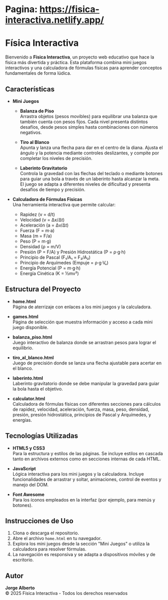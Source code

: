 ﻿# Pagina: https://fisica-interactiva.netlify.app/
# Física Interactiva

Bienvenido a **Física Interactiva**, un proyecto web educativo que hace la física más divertida y práctica. Esta plataforma combina mini juegos interactivos y una calculadora de fórmulas físicas para aprender conceptos fundamentales de forma lúdica.

## Características

- **Mini Juegos**
  - **Balanza de Piso**  
    Arrastra objetos (pesos movibles) para equilibrar una balanza que también cuenta con pesos fijos. Cada nivel presenta distintos desafíos, desde pesos simples hasta combinaciones con números negativos.
    
  - **Tiro al Blanco**  
    Apunta y lanza una flecha para dar en el centro de la diana. Ajusta el ángulo y la potencia mediante controles deslizantes, y compite por completar los niveles de precisión.
    
  - **Laberinto Gravitatorio**  
    Controla la gravedad con las flechas del teclado o mediante botones para guiar una bola a través de un laberinto hasta alcanzar la meta. El juego se adapta a diferentes niveles de dificultad y presenta desafíos de tiempo y precisión.

- **Calculadora de Fórmulas Físicas**  
  Una herramienta interactiva que permite calcular:
  - Rapidez (v = d/t)
  - Velocidad (v = Δx/Δt)
  - Aceleración (a = Δv/Δt)
  - Fuerza (F = m·a)
  - Masa (m = F/a)
  - Peso (P = m·g)
  - Densidad (ρ = m/V)
  - Presión (P = F/A) y Presión Hidrostática (P = ρ·g·h)
  - Principio de Pascal (F₁/A₁ = F₂/A₂)
  - Principio de Arquímedes (Empuje = ρ·g·Vₛ)
  - Energía Potencial (P = m·g·h)
  - Energía Cinética (K = ½mv²)
  
## Estructura del Proyecto

- **home.html**  
  Página de aterrizaje con enlaces a los mini juegos y la calculadora.

- **games.html**  
  Página de selección que muestra información y acceso a cada mini juego disponible.

- **balanza_piso.html**  
  Juego interactivo de balanza donde se arrastran pesos para lograr el equilibrio.

- **tiro_al_blanco.html**  
  Juego de precisión donde se lanza una flecha ajustable para acertar en el blanco.

- **laberinto.html**  
  Laberinto gravitatorio donde se debe manipular la gravedad para guiar la bola hasta el objetivo.

- **calculator.html**  
  Calculadora de fórmulas físicas con diferentes secciones para cálculos de rapidez, velocidad, aceleración, fuerza, masa, peso, densidad, presión, presión hidrostática, principios de Pascal y Arquímedes, y energías.

## Tecnologías Utilizadas

- **HTML5 y CSS3**  
  Para la estructura y estilos de las páginas. Se incluye estilos en cascada tanto en archivos externos como en secciones internas de cada HTML.

- **JavaScript**  
  Lógica interactiva para los mini juegos y la calculadora. Incluye funcionalidades de arrastrar y soltar, animaciones, control de eventos y manejo del DOM.

- **Font Awesome**  
  Para los íconos empleados en la interfaz (por ejemplo, para menús y botones).

## Instrucciones de Uso

1. Clona o descarga el repositorio.
2. Abre el archivo `home.html` en tu navegador.
3. Explora los mini juegos desde la sección "Mini Juegos" o utiliza la calculadora para resolver fórmulas.
4. La navegación es responsiva y se adapta a dispositivos móviles y de escritorio.

## Autor

**Jorge Alberto**  
© 2025 Física Interactiva - Todos los derechos reservados
